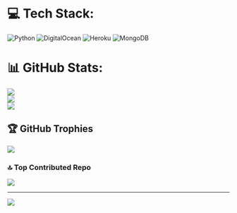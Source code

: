 
# 💻 Tech Stack:
![Python](https://img.shields.io/badge/python-3670A0?style=plastic&logo=python&logoColor=ffdd54) ![DigitalOcean](https://img.shields.io/badge/DigitalOcean-%230167ff.svg?style=plastic&logo=digitalOcean&logoColor=white) ![Heroku](https://img.shields.io/badge/heroku-%23430098.svg?style=plastic&logo=heroku&logoColor=white) ![MongoDB](https://img.shields.io/badge/MongoDB-%234ea94b.svg?style=plastic&logo=mongodb&logoColor=white)
# 📊 GitHub Stats:
![](https://github-readme-stats.vercel.app/api?username=hakutakaid&theme=gruvbox&hide_border=false&include_all_commits=true&count_private=true)<br/>
![](https://github-readme-streak-stats.herokuapp.com/?user=hakutakaid&theme=gruvbox&hide_border=false)<br/>
![](https://github-readme-stats.vercel.app/api/top-langs/?username=hakutakaid&theme=gruvbox&hide_border=false&include_all_commits=true&count_private=true&layout=compact)

## 🏆 GitHub Trophies
![](https://github-profile-trophy.vercel.app/?username=hakutakaid&theme=blue_navy&no-frame=true&no-bg=true&margin-w=4)

### 🔝 Top Contributed Repo
![](https://github-contributor-stats.vercel.app/api?username=hakutakaid&limit=5&theme=ambient_gradient&combine_all_yearly_contributions=true)

---
[![](https://visitcount.itsvg.in/api?id=hakutakaid&icon=3&color=8)](https://visitcount.itsvg.in)

<!-- Proudly created with GPRM ( https://gprm.itsvg.in ) -->
